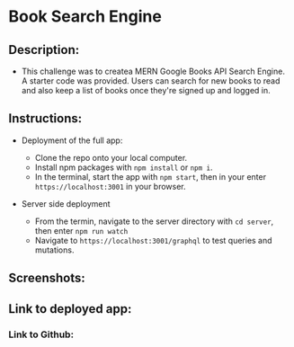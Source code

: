 # Book Search Engine 

## Description:
- This challenge was to createa  MERN Google Books API Search Engine.  A starter code was provided. Users can search for new books to read and also keep a list of books once they're signed up and logged in.

## Instructions:
- Deployment of the full app:
    - Clone the repo onto your local computer.
    - Install npm packages with `npm install` or `npm i`.
    - In the terminal, start the app with `npm start`, then in your enter `https://localhost:3001` in your browser.

- Server side deployment
    - From the termin, navigate to the server directory with `cd server`, then enter `npm run watch`
    - Navigate to `https://localhost:3001/graphql` to test queries and mutations.

## Screenshots:


## Link to deployed app:


### Link to Github:



